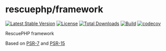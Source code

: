 # rescuephp/framework

[![Latest Stable Version](https://poser.pugx.org/rescuephp/framework/v/stable)](https://packagist.org/packages/rescuephp/framework)
[![License](https://poser.pugx.org/rescuephp/framework/license)](https://packagist.org/packages/rescuephp/framework)
[![Total Downloads](https://poser.pugx.org/rescuephp/framework/downloads)](https://packagist.org/packages/rescuephp/framework)
[![Build](https://travis-ci.com/rescuephp/framework.svg?branch=master)](https://travis-ci.com/rescuephp/framework)
[![codecov](https://codecov.io/gh/rescuephp/framework/branch/master/graph/badge.svg)](https://codecov.io/gh/rescuephp/framework)

RescuePHP framework

Based on <a href="https://www.php-fig.org/psr/psr-7/">PSR-7</a> and <a href="https://www.php-fig.org/psr/psr-15/">PSR-15</a> 
